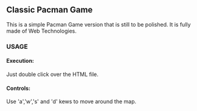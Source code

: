 Classic Pacman Game
---

This is a simple Pacman Game version that is still to be polished. It is fully made of Web Technologies.

### USAGE

#### Execution:
Just double click over the HTML file.

#### Controls:
Use 'a','w','s' and 'd' kews to move around the map.
